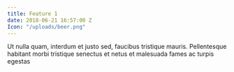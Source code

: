 ```yaml
---
title: Feature 1
date: 2018-06-21 16:57:00 Z
Icon: "/uploads/beer.png"
---
```


Ut nulla quam, interdum et justo sed, faucibus tristique mauris. Pellentesque habitant morbi tristique senectus et netus et malesuada fames ac turpis egestas